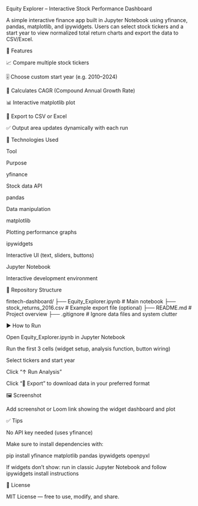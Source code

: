 Equity Explorer – Interactive Stock Performance Dashboard

A simple interactive finance app built in Jupyter Notebook using yfinance, pandas, matplotlib, and ipywidgets. Users can select stock tickers and a start year to view normalized total return charts and export the data to CSV/Excel.

🚀 Features

📈 Compare multiple stock tickers

🎚️ Choose custom start year (e.g. 2010–2024)

🧮 Calculates CAGR (Compound Annual Growth Rate)

📊 Interactive matplotlib plot

💾 Export to CSV or Excel

✅ Output area updates dynamically with each run

🧠 Technologies Used

Tool

Purpose

yfinance

Stock data API

pandas

Data manipulation

matplotlib

Plotting performance graphs

ipywidgets

Interactive UI (text, sliders, buttons)

Jupyter Notebook

Interactive development environment

📂 Repository Structure

fintech-dashboard/
├── Equity_Explorer.ipynb        # Main notebook
├── stock_returns_2016.csv       # Example export file (optional)
├── README.md                    # Project overview
├── .gitignore                   # Ignore data files and system clutter

▶️ How to Run

Open Equity_Explorer.ipynb in Jupyter Notebook

Run the first 3 cells (widget setup, analysis function, button wiring)

Select tickers and start year

Click “↑ Run Analysis”

Click “📅 Export” to download data in your preferred format

🖼 Screenshot

Add screenshot or Loom link showing the widget dashboard and plot

✅ Tips

No API key needed (uses yfinance)

Make sure to install dependencies with:

pip install yfinance matplotlib pandas ipywidgets openpyxl

If widgets don’t show: run in classic Jupyter Notebook and follow ipywidgets install instructions

📄 License

MIT License — free to use, modify, and share.
